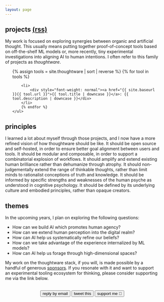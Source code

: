 ```yaml
---
layout: page
---
```


## projects [(rss)](/thoughtware/feed.xml)

My work is focused on exploring synergies between organic and artificial thought. This usually means putting together proof-of-concept tools based on off-the-shelf ML models or, more recently, tiny experimental investigations into aligning AI to human intentions. I often refer to this family of projects as _thoughtware_.

<div class="posts" id="Blog">
    <ul>
        {% assign tools = site.thoughtware | sort | reverse %}
        {% for tool in tools %}

        <li>
            <div style="font-weight: normal"><a href="{{ site.baseurl }}{{ tool.url }}">{{ tool.title | downcase }}</a>: {{ tool.description | downcase }}</div>
        </li>
        {% endfor %}
    </ul>

</div>

## principles

I learned a lot about myself through those projects, and I now have a more refined vision of how thoughtware should be like. It should be open source and self-hosted, in order to ensure better goal alignment between users and tools. It should be modular and composable, in order to support a combinatorial explosion of workflows. It should amplify and extend existing human brilliance rather than dehumanize through atrophy. It should non-judgementally extend the range of thinkable thoughts, rather than limit minds to rationalist conceptions of truth and knowledge. It should be informed by specific strengths and weaknesses of the human psyche as understood in cognitive psychology. It should be defined by its underlying culture and embodied principles, rather than opaque creators.

## themes

In the upcoming years, I plan on exploring the following questions:

- How can we build AI which promotes human agency?
- How can we extend human perception into the digital realm?
- How can AI help us systematically refine our beliefs?
- How can we take advantage of the experience internalized by ML models?
- How can AI help us forage through high-dimensional spaces?

My work on the thoughtware stack, if you will, is made possible by a handful of generous [sponsors](/sponsors). If you resonate with it and want to support an experimental tooling ecosystem for thinking, please consider supporting me via the link below.

<center>
  <div>
    <br>
    <a href="/contact"><button>reply by email</button></a>
    <a href="https://twitter.com/intent/tweet?text={{page.title | urlencode}}%0A%0A{{site.url}}{{page.url | urlencode}}"><button>tweet this</button></a>
    <a href="https://github.com/sponsors/paulbricman"><button>support me 🤍</button></a>
    <br/><br/>
  </div>
</center>
